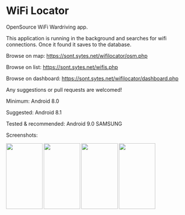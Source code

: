 # WiFi Locator

OpenSource WiFi Wardriving app.

This application is running in the background and searches for wifi connections. Once it found it saves to the database.

Browse on map: https://sont.sytes.net/wifilocator/osm.php

Browse on list: https://sont.sytes.net/wifis.php

Browse on dashboard: https://sont.sytes.net/wifilocator/dashboard.php

Any suggestions or pull requests are welcomed!

Minimum: Android 8.0

Suggested: Android 8.1

Tested & recommended: Android 9.0 SAMSUNG


Screenshots:


<img align="left" width="100" height="180" src="https://sont.sytes.net/wifilocator/wifi1.jpg">

<img align="left" width="100" height="180" src="https://sont.sytes.net/wifilocator/wifi2.jpg">

<img align="left" width="100" height="180" src="https://sont.sytes.net/wifilocator/wifi3.jpg">

<img align="left" width="100" height="180" src="https://sont.sytes.net/wifilocator/wifi4.jpg">
